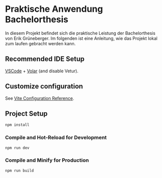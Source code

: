 # Praktische Anwendung Bachelorthesis

In diesem Projekt befindet sich die praktische Leistung der Bachelorthesis von Erik Grüneberger. Im folgenden ist eine Anleitung, wie das Projekt lokal zum laufen gebracht werden kann.

## Recommended IDE Setup

[VSCode](https://code.visualstudio.com/) + [Volar](https://marketplace.visualstudio.com/items?itemName=Vue.volar) (and disable Vetur).

## Customize configuration

See [Vite Configuration Reference](https://vitejs.dev/config/).

## Project Setup

```sh
npm install
```

### Compile and Hot-Reload for Development

```sh
npm run dev
```

### Compile and Minify for Production

```sh
npm run build
```
